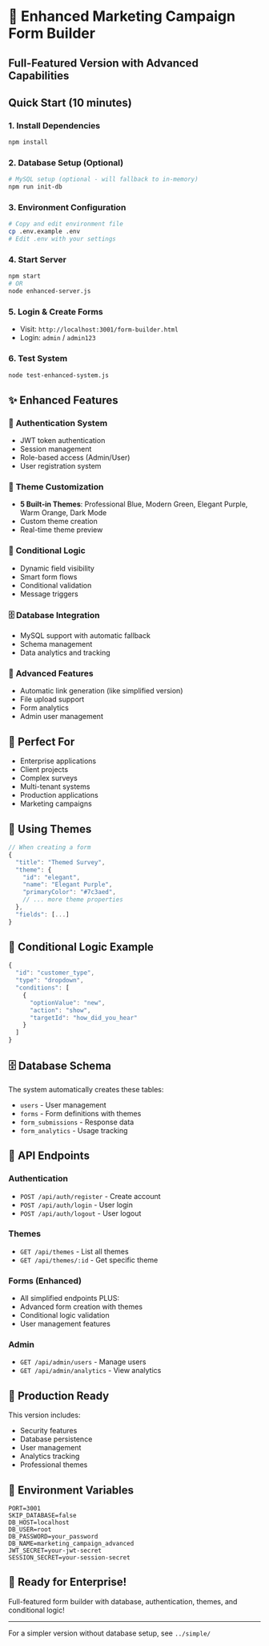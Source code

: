 # 🚀 Enhanced Marketing Campaign Form Builder

## Full-Featured Version with Advanced Capabilities

## Quick Start (10 minutes)

### 1. Install Dependencies
```bash
npm install
```

### 2. Database Setup (Optional)
```bash
# MySQL setup (optional - will fallback to in-memory)
npm run init-db
```

### 3. Environment Configuration
```bash
# Copy and edit environment file
cp .env.example .env
# Edit .env with your settings
```

### 4. Start Server
```bash
npm start
# OR
node enhanced-server.js
```

### 5. Login & Create Forms
- Visit: `http://localhost:3001/form-builder.html`
- Login: `admin` / `admin123`

### 6. Test System
```bash
node test-enhanced-system.js
```

## ✨ Enhanced Features

### 🔐 **Authentication System**
- JWT token authentication
- Session management
- Role-based access (Admin/User)
- User registration system

### 🎨 **Theme Customization**
- **5 Built-in Themes**: Professional Blue, Modern Green, Elegant Purple, Warm Orange, Dark Mode
- Custom theme creation
- Real-time theme preview

### 🔄 **Conditional Logic**
- Dynamic field visibility
- Smart form flows
- Conditional validation
- Message triggers

### 🗄️ **Database Integration**
- MySQL support with automatic fallback
- Schema management
- Data analytics and tracking

### 🔗 **Advanced Features**
- Automatic link generation (like simplified version)
- File upload support
- Form analytics
- Admin user management

## 🎯 Perfect For

- Enterprise applications
- Client projects
- Complex surveys
- Multi-tenant systems
- Production applications
- Marketing campaigns

## 🎨 Using Themes

```javascript
// When creating a form
{
  "title": "Themed Survey",
  "theme": {
    "id": "elegant",
    "name": "Elegant Purple",
    "primaryColor": "#7c3aed",
    // ... more theme properties
  },
  "fields": [...]
}
```

## 🔄 Conditional Logic Example

```javascript
{
  "id": "customer_type",
  "type": "dropdown",
  "conditions": [
    {
      "optionValue": "new",
      "action": "show",
      "targetId": "how_did_you_hear"
    }
  ]
}
```

## 🗄️ Database Schema

The system automatically creates these tables:
- `users` - User management
- `forms` - Form definitions with themes
- `form_submissions` - Response data
- `form_analytics` - Usage tracking

## 🔧 API Endpoints

### Authentication
- `POST /api/auth/register` - Create account
- `POST /api/auth/login` - User login
- `POST /api/auth/logout` - User logout

### Themes
- `GET /api/themes` - List all themes
- `GET /api/themes/:id` - Get specific theme

### Forms (Enhanced)
- All simplified endpoints PLUS:
- Advanced form creation with themes
- Conditional logic validation
- User management features

### Admin
- `GET /api/admin/users` - Manage users
- `GET /api/admin/analytics` - View analytics

## 🚀 Production Ready

This version includes:
- Security features
- Database persistence
- User management
- Analytics tracking
- Professional themes

## 🔧 Environment Variables

```env
PORT=3001
SKIP_DATABASE=false
DB_HOST=localhost
DB_USER=root
DB_PASSWORD=your_password
DB_NAME=marketing_campaign_advanced
JWT_SECRET=your-jwt-secret
SESSION_SECRET=your-session-secret
```

## 🚀 Ready for Enterprise!

Full-featured form builder with database, authentication, themes, and conditional logic!

---

For a simpler version without database setup, see `../simple/` 